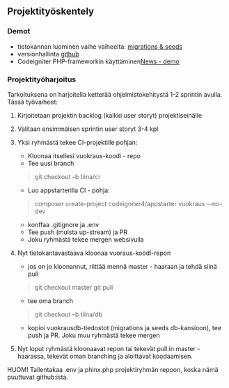 ## Projektityöskentely 

### Demot
- tietokannan luominen vaihe vaiheelta:
 [migrations & seeds](../tietokannat/migrations_php.html)
- versionhallinta [github](../github/projektityo.html)
- Codeigniter PHP-frameworkin käyttäminen[News - demo](../frameworks/code_igniter/index.html)

### Projektityöharjoitus

Tarkoituksena on harjoitella ketterää ohjelmistokehitystä 1-2 sprintin avulla. Tässä työvaiheet:

1. Kirjoitetaan projektin backlog (kaikki user storyt) projektiseinälle

2. Valitaan ensimmäisen sprintin user storyt 3-4 kpl

3. Yksi ryhmästä tekee CI-projektille pohjan:
    - Kloonaa itsellesi vuokraus-koodi - repo
    - Tee uusi branch
    > git checkout –b tiina/ci
    - Luo appstarterilla CI - pohja:
    > composer create-project codeigniter4/appstarter vuokraus --no-dev
    - konffaa .gitignore ja .env
    - Tee push (muista up-stream) ja PR
    - Joku ryhmästä tekee mergen websivulla

4. Nyt tietokantavastaava kloonaa vuoraus-koodi-repon
    - jos on jo kloonannut, riittää mennä master - haaraan ja tehdä siinä pull
    > git checkout master
    > git pull
    - tee oma branch
    > git checkout –b tiina/db
    - kopioi vuokrausdb-tiedostot (migrations ja seeds db-kansioon), tee push ja PR. Joku muu ryhmästä tekee mergen

5. Nyt loput ryhmästä kloonaavat repon tai tekevät pull:in master - haarassa, tekevät oman branching ja aloittavat koodaamisen.

HUOM! Tallentakaa .env ja phinx.php projektiryhmän repoon, koska nämä puuttuvat github:ista.